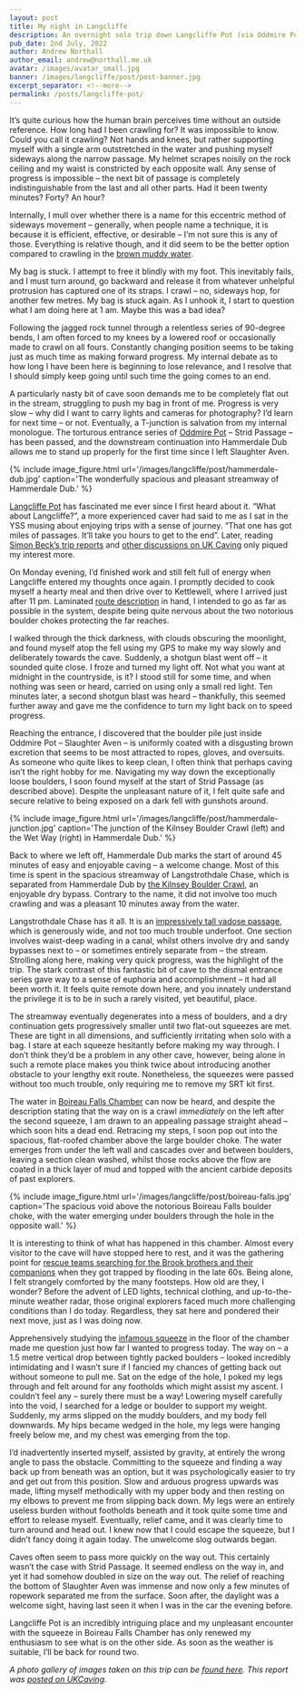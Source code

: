 ```yaml
---
layout: post
title: My night in Langcliffe
description: An overnight solo trip down Langcliffe Pot (via Oddmire Pot) on 28th June, 2022.
pub_date: 2nd July, 2022
author: Andrew Northall
author_email: andrew@northall.me.uk
avatar: /images/avatar_small.jpg
banner: /images/langcliffe/post/post-banner.jpg
excerpt_separator: <!--more-->
permalink: /posts/langcliffe-pot/
---
```


It’s quite curious how the human brain perceives time without an outside reference. How long had I been crawling for? It was impossible to know. Could you call it crawling? Not hands and knees, but rather supporting myself with a single arm outstretched in the water and pushing myself sideways along the narrow passage. My helmet scrapes noisily on the rock ceiling and my waist is constricted by each opposite wall. Any sense of progress is impossible – the next bit of passage is completely indistinguishable from the last and all other parts. Had it been twenty minutes? Forty? An hour?

Internally, I mull over whether there is a name for this eccentric method of sideways movement – generally, when people name a technique, it is because it is efficient, effective, or desirable – I’m not sure this is any of those. Everything is relative though, and it did seem to be the better option compared to crawling in the [brown muddy water][8]. 

My bag is stuck. I attempt to free it blindly with my foot. This inevitably fails, and I must turn around, go backward and release it from whatever unhelpful protrusion has captured one of its straps. I crawl – no, sideways hop, for another few metres. My bag is stuck again. As I unhook it, I start to question what I am doing here at 1 am. Maybe this was a bad idea? 

Following the jagged rock tunnel through a relentless series of 90-degree bends, I am often forced to my knees by a lowered roof or occasionally made to crawl on all fours. Constantly changing position seems to be taking just as much time as making forward progress. My internal debate as to how long I have been here is beginning to lose relevance, and I resolve that I should simply keep going until such time the going comes to an end. 

A particularly nasty bit of cave soon demands me to be completely flat out in the stream, struggling to push my bag in front of me. Progress is very slow – why did I want to carry lights and cameras for photography? I’d learn for next time – or not. Eventually, a T-junction is salvation from my internal monologue. The torturous entrance series of [Oddmire Pot][5] – Strid Passage – has been passed, and the downstream continuation into Hammerdale Dub allows me to stand up properly for the first time since I left Slaughter Aven.

<!--more-->

{% include image_figure.html url='/images/langcliffe/post/hammerdale-dub.jpg' caption='The wonderfully spacious and pleasant streamway of Hammerdale Dub.' %}

[Langcliffe Pot][1] has fascinated me ever since I first heard about it. “What about Langcliffe?”, a more experienced caver had said to me as I sat in the YSS musing about enjoying trips with a sense of journey. “That one has got miles of passages. It’ll take you hours to get to the end”. Later, reading [Simon Beck’s trip reports][3] and [other discussions on UK Caving][4] only piqued my interest more.

On Monday evening, I’d finished work and still felt full of energy when Langcliffe entered my thoughts once again. I promptly decided to cook myself a hearty meal and then drive over to Kettlewell, where I arrived just after 11 pm. Laminated [route description][13] in hand, I intended to go as far as possible in the system, despite being quite nervous about the two notorious boulder chokes protecting the far reaches.

I walked through the thick darkness, with clouds obscuring the moonlight, and found myself atop the fell using my GPS to make my way slowly and deliberately towards the cave. Suddenly, a shotgun blast went off – it sounded quite close. I froze and turned my light off. Not what you want at midnight in the countryside, is it? I stood still for some time, and when nothing was seen or heard, carried on using only a small red light. Ten minutes later, a second shotgun blast was heard – thankfully, this seemed further away and gave me the confidence to turn my light back on to speed progress.

Reaching the entrance, I discovered that the boulder pile just inside Oddmire Pot – Slaughter Aven – is uniformly coated with a disgusting brown excretion that seems to be most attracted to ropes, gloves, and oversuits. As someone who quite likes to keep clean, I often think that perhaps caving isn’t the right hobby for me. Navigating my way down the exceptionally loose boulders, I soon found myself at the start of Strid Passage (as described above). Despite the unpleasant nature of it, I felt quite safe and secure relative to being exposed on a dark fell with gunshots around.

{% include image_figure.html url='/images/langcliffe/post/hammerdale-junction.jpg' caption='The junction of the Kilnsey Boulder Crawl (left) and the Wet Way (right) in Hammerdale Dub.' %}

Back to where we left off, Hammerdale Dub marks the start of around 45 minutes of easy and enjoyable caving – a welcome change. Most of this time is spent in the spacious streamway of Langstrothdale Chase, which is separated from Hammerdale Dub by [the Kilnsey Boulder Crawl][9], an enjoyable dry bypass. Contrary to the name, it did not involve too much crawling and was a pleasant 10 minutes away from the water.

Langstrothdale Chase has it all. It is an [impressively tall vadose passage][11], which is generously wide, and not too much trouble underfoot. One section involves waist-deep wading in a canal, whilst others involve dry and sandy bypasses next to – or sometimes entirely separate from – the stream. Strolling along here, making very quick progress, was the highlight of the trip. The stark contrast of this fantastic bit of cave to the dismal entrance series gave way to a sense of euphoria and accomplishment – it had all been worth it. It feels quite remote down here, and you innately understand the privilege it is to be in such a rarely visited, yet beautiful, place.

The streamway eventually degenerates into a mess of boulders, and a dry continuation gets progressively smaller until two flat-out squeezes are met. These are tight in all dimensions, and sufficiently irritating when solo with a bag. I stare at each squeeze hesitantly before making my way through. I don’t think they’d be a problem in any other cave, however, being alone in such a remote place makes you think twice about introducing another obstacle to your lengthy exit route. Nonetheless, the squeezes were passed without too much trouble, only requiring me to remove my SRT kit first.

The water in [Boireau Falls Chamber][12] can now be heard, and despite the description stating that the way on is a crawl *immediately* on the left after the second squeeze, I am drawn to an appealing passage straight ahead – which soon hits a dead end. Retracing my steps, I soon pop out into the spacious, flat-roofed chamber above the large boulder choke. The water emerges from under the left wall and cascades over and between boulders, leaving a section clean washed, whilst those rocks above the flow are coated in a thick layer of mud and topped with the ancient carbide deposits of past explorers.

{% include image_figure.html url='/images/langcliffe/post/boireau-falls.jpg' caption='The spacious void above the notorious Boireau Falls boulder choke, with the water emerging under boulders through the hole in the opposite wall.' %}

It is interesting to think of what has happened in this chamber. Almost every visitor to the cave will have stopped here to rest, and it was the gathering point for [rescue teams searching for the Brook brothers and their companions][7] when they got trapped by flooding in the late 60s. Being alone, I felt strangely comforted by the many footsteps. How old are they, I wonder? Before the advent of LED lights, technical clothing, and up-to-the-minute weather radar, those original explorers faced much more challenging conditions than I do today. Regardless, they sat here and pondered their next move, just as I was doing now.

Apprehensively studying the [infamous squeeze][6] in the floor of the chamber made me question just how far I wanted to progress today. The way on – a 1.5 metre vertical drop between tightly packed boulders – looked incredibly intimidating and I wasn’t sure if I fancied my chances of getting back out without someone to pull me. Sat on the edge of the hole, I poked my legs through and felt around for any footholds which might assist my ascent. I couldn’t feel any – surely there must be a way! Lowering myself carefully into the void, I searched for a ledge or boulder to support my weight. Suddenly, my arms slipped on the muddy boulders, and my body fell downwards. My hips became wedged in the hole, my legs were hanging freely below me, and my chest was emerging from the top. 

I’d inadvertently inserted myself, assisted by gravity, at entirely the wrong angle to pass the obstacle. Committing to the squeeze and finding a way back up from beneath was an option, but it was psychologically easier to try and get out from this position. Slow and arduous progress upwards was made, lifting myself methodically with my upper body and then resting on my elbows to prevent me from slipping back down. My legs were an entirely useless burden without footholds beneath and it took quite some time and effort to release myself. Eventually, relief came, and it was clearly time to turn around and head out. I knew now that I could escape the squeeze, but I didn’t fancy doing it again today. The unwelcome slog outwards began.

Caves often seem to pass more quickly on the way out. This certainly wasn’t the case with Strid Passage. It seemed endless on the way in, and yet it had somehow doubled in size on the way out. The relief of reaching the bottom of Slaughter Aven was immense and now only a few minutes of ropework separated me from the surface. Soon after, the daylight was a welcome sight, having last seen it when I was in the car the evening before.

Langcliffe Pot is an incredibly intriguing place and my unpleasant encounter with the squeeze in Boireau Falls Chamber has only renewed my enthusiasm to see what is on the other side. As soon as the weather is suitable, I’ll be back for round two.

*A photo gallery of images taken on this trip can be [found here][10]. This report was [posted on UKCaving][14].*

[1]: https://en.wikipedia.org/wiki/Langcliffe_Pot                                      "Wikipedia: Langcliffe Pot"
[2]: https://cncc.org.uk/cave/langcliffe-pot                                           "CNCC: Langcliffe Pot"
[3]: http://simonbeck.blogspot.com/2016/07/langcliffe-pot-via-oddmire.html             "Simon Beck: Langcliffe Pot via Oddmire"
[4]: https://ukcaving.com/board/index.php?threads/langcliffe-pot-solo.22204/           "UKCaving: Langcliffe Pot solo"
[5]: https://cncc.org.uk/cave/oddmire-pot                                              "CNCC: Oddmire Pot"
[6]: /images/langcliffe/hq/langcliffe-28.jpg                                           "Image of the Boireau Falls squeeze"
[7]: http://caving-library.org.uk/audio/playback-220.html                              "British Caving Library audio archive"
[8]: /images/langcliffe/hq/langcliffe-01.jpg                                           "Image of Strid Passage"
[9]: /images/langcliffe/hq/langcliffe-14.jpg                                           "Image of the Kilnsey Boulder Crawl"
[10]: /photos/langcliffe                                                               "Langcliffe Pot image gallery"
[11]: /images/langcliffe/hq/langcliffe-18.jpg                                          "Image of the Langstrothdale Chase streamway"
[12]: /images/langcliffe/hq/langcliffe-24.jpg                                          "Panorama of Boireau Falls Chamber"
[13]: https://starlessriver.com/shop/not-for-the-faint-hearted/                        "Buy Not for the Faint Hearted on Starless River"
[14]: https://ukcaving.com/board/index.php?threads/my-night-in-langcliffe-pot.29659/   "UKCaving: My night in Langcliffe Pot"